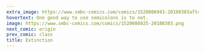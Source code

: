 ```yaml
---
extra_image: https://www.smbc-comics.com/comics/1520086943-20180303after.png
hovertext: One good way to use semicolons is to not.
image: https://www.smbc-comics.com/comics/1520086925-20180303.png
next_comic: origin
prev_comic: class
title: Extinction
---
```


